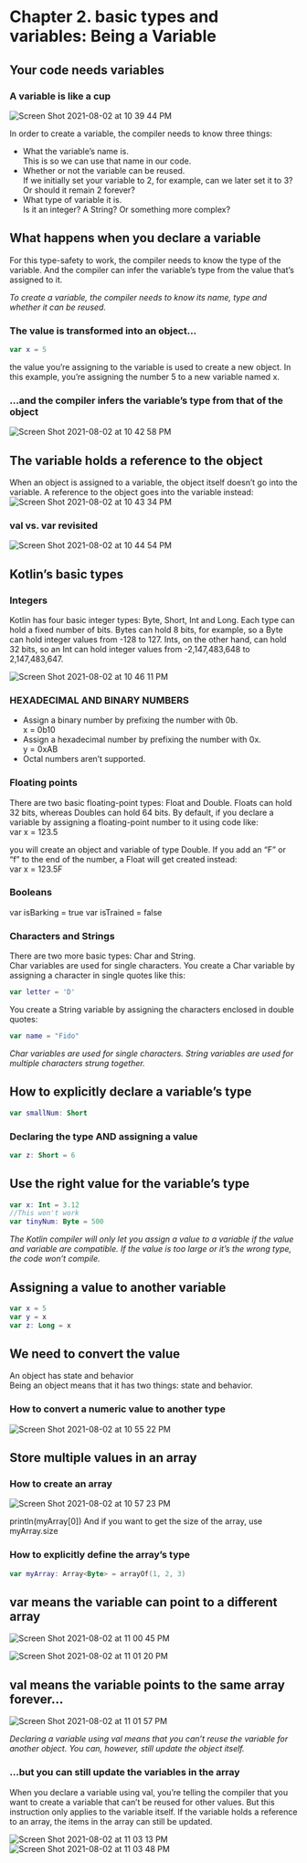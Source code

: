 # Chapter 2. basic types and variables: Being a Variable

## Your code needs variables

### A variable is like a cup
![Screen Shot 2021-08-02 at 10 39 44 PM](https://user-images.githubusercontent.com/7098685/127954006-b2e831eb-581e-4287-af23-ae9589019757.png)

In order to create a variable, the compiler needs to know three things:
- What the variable’s name is.<br>
This is so we can use that name in our code.
- Whether or not the variable can be reused.<br>
If we initially set your variable to 2, for example, can we later set it to 3? Or should it
remain 2 forever?
- What type of variable it is.<br>
Is it an integer? A String? Or something more complex?

## What happens when you declare a variable
For this type-safety to work, the compiler needs to know the type of the variable. And the compiler
can infer the variable’s type from the value that’s assigned to it.

<i>To create a variable, the compiler needs to know its name, type and whether it can be reused.</i>


### The value is transformed into an object...
```kotlin
var x = 5
```

the value you’re assigning to the variable is used to create a new object. In this example, you’re assigning the number 5 to a new variable named x.

### ...and the compiler infers the variable’s type from that of the object
![Screen Shot 2021-08-02 at 10 42 58 PM](https://user-images.githubusercontent.com/7098685/127954300-b4575ce1-09d9-4490-9e39-b2c39ed3aea5.png)

## The variable holds a reference to the object
When an object is assigned to a variable, the object itself doesn’t go into the variable. A reference to the object goes into the variable instead:
![Screen Shot 2021-08-02 at 10 43 34 PM](https://user-images.githubusercontent.com/7098685/127954351-badd1d24-cc67-4b81-b728-319cd3617a4e.png)

### val vs. var revisited
![Screen Shot 2021-08-02 at 10 44 54 PM](https://user-images.githubusercontent.com/7098685/127954471-69348b39-c1f0-46f5-b50b-12b8a65c6b2c.png)

## Kotlin’s basic types

### Integers

Kotlin has four basic integer types: Byte, Short, Int and Long. Each type can hold a fixed number of bits. Bytes can hold 8 bits, for example, so a Byte can hold integer values from -128 to 127. Ints, on
the other hand, can hold 32 bits, so an Int can hold integer values from -2,147,483,648 to 2,147,483,647.

![Screen Shot 2021-08-02 at 10 46 11 PM](https://user-images.githubusercontent.com/7098685/127954565-e0ee5b26-4248-4517-bcef-7228447b07e3.png)

### HEXADECIMAL AND BINARY NUMBERS

- Assign a binary number by prefixing the number with 0b.<br>
x = 0b10
- Assign a hexadecimal number by prefixing the number with 0x.<br>
y = 0xAB
- Octal numbers aren’t supported.

### Floating points

There are two basic floating-point types: Float and Double. Floats can hold 32 bits, whereas Doubles can hold 64 bits.
By default, if you declare a variable by assigning a floating-point number to it using code like:<br>
var x = 123.5

you will create an object and variable of type Double. If you add an “F” or “f” to the end of the number, a Float will get created instead:<br>
var x = 123.5F

### Booleans
var isBarking = true 
var isTrained = false

### Characters and Strings
There are two more basic types: Char and String.<br>
Char variables are used for single characters. You create a Char variable by assigning a character in
single quotes like this:
```kotlin
var letter = 'D'
```

You create a String variable
by assigning the characters enclosed in double quotes:
```kotlin
var name = "Fido"
```
<i>Char variables are used for single characters. String variables are used for multiple characters strung together.</i>

## How to explicitly declare a variable’s type

```kotlin
var smallNum: Short
```

### Declaring the type AND assigning a value
```kotlin
var z: Short = 6
```

## Use the right value for the variable’s type

```kotlin
var x: Int = 3.12
//This won't work
var tinyNum: Byte = 500
```

<i>The Kotlin compiler will only let you assign a value to a variable if the value and variable are compatible. If the value is too large or it’s the wrong type, the code won’t compile.</i>

## Assigning a value to another variable
```kotlin
var x = 5
var y = x
var z: Long = x
```

## We need to convert the value

An object has state and behavior<br>
Being an object means that it has two things: state and behavior.

### How to convert a numeric value to another type
![Screen Shot 2021-08-02 at 10 55 22 PM](https://user-images.githubusercontent.com/7098685/127955284-0717c98b-5158-43cb-bc41-343e599d83eb.png)

## Store multiple values in an array

### How to create an array
![Screen Shot 2021-08-02 at 10 57 23 PM](https://user-images.githubusercontent.com/7098685/127955412-ef718196-60cc-4058-a199-08e164b384aa.png)

println(myArray[0])
And if you want to get the size of the array, use<br>
myArray.size

### How to explicitly define the array’s type

```kotlin
var myArray: Array<Byte> = arrayOf(1, 2, 3)
```

## var means the variable can point to a different array
![Screen Shot 2021-08-02 at 11 00 45 PM](https://user-images.githubusercontent.com/7098685/127955635-3ec1d8f8-9324-4418-86c0-4d4ddab08106.png)

![Screen Shot 2021-08-02 at 11 01 20 PM](https://user-images.githubusercontent.com/7098685/127955676-0d728a1d-5503-4648-93c3-9fdd54adc06e.png)

## val means the variable points to the same array forever...
![Screen Shot 2021-08-02 at 11 01 57 PM](https://user-images.githubusercontent.com/7098685/127955712-98fc1ee0-0d6d-474d-9ec3-29f04f1f1341.png)

<i>Declaring a variable using val means that you can’t reuse the variable for another object. You
can, however, still update the object itself.</i>

### ...but you can still update the variables in the array
When you declare a variable using val, you’re telling the compiler that you want to create a variable that can’t be reused for other values. But this instruction only applies to the variable itself. If the variable holds a reference to an array, the items in the array can still be updated.

![Screen Shot 2021-08-02 at 11 03 13 PM](https://user-images.githubusercontent.com/7098685/127955798-e5fd7f00-d8af-4424-9577-654ba8bc33fa.png)
![Screen Shot 2021-08-02 at 11 03 48 PM](https://user-images.githubusercontent.com/7098685/127955864-57c218b8-20dc-413f-bb85-605db5932cfd.png)

